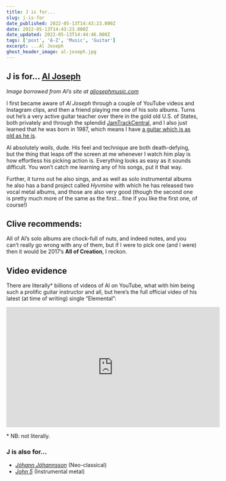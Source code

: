 ```yaml
---
title: J is for...
slug: j-is-for
date_published: 2022-05-13T14:43:23.000Z
date: 2022-05-13T14:43:23.000Z
date_updated: 2022-05-13T14:44:46.000Z
tags: ['post', 'A-Z', 'Music', 'Guitar']
excerpt: ...Al Joseph
ghost_header_image: al-joseph.jpg
---
```


## J is for… [Al Joseph](https://www.aljosephmusic.com/)

*Image borrowed from Al’s site at [aljosephmusic.com](https://aljosephmusic.com)*

I first became aware of *Al Joseph* through a couple of YouTube videos and Instagram clips, and then a friend playing me one of his solo albums. Turns out he’s a very active guitar teacher over there in the gold old U.S. of States, both privately and through the splendid [JamTrackCentral](https://jtcguitar.com/), and I also just learned that he was born in 1987, which means I have [a guitar which is as old as he is](/guitars/#ibanezjem777lng1987).

Al absolutely *wails*, dude. His feel and technique are both death-defying, but the thing that leaps off the screen at me whenever I watch him play is how effortless his picking action is. Everything looks as easy as it sounds difficult. You won’t catch me learning any of his songs, put it that way.

Further, it turns out he also sings, and as well as solo instrumental albums he also has a band project called *Hyvmine* with which he has released two vocal metal albums, and those are also very good (though the second one is pretty much more of the same as the first… fine if you like the first one, of course!)

## Clive recommends:

All of Al’s solo albums are chock-full of nuts, and indeed notes, and you can’t really go wrong with any of them, but if I were to pick one (and I were) then it would be 2017’s **All of Creation**, I reckon.

## Video evidence

There are literally* billions of videos of Al on YouTube, what with him being such a prolific guitar instructor and all, but here’s the full official video of his latest (at time of writing) single “Elemental”:

<iframe width="560" height="315" src="https://www.youtube.com/embed/62PL3zZfLps" title="YouTube video player" frameborder="0" allow="accelerometer; autoplay; clipboard-write; encrypted-media; gyroscope; picture-in-picture; web-share" allowfullscreen></iframe>

\* NB: not literally.

### J is also for…

- *[Jóhann Jóhannsson](https://en.wikipedia.org/wiki/J%C3%B3hann_J%C3%B3hannsson)* (Neo-classical)
- *[John 5](https://en.wikipedia.org/wiki/John_5_(guitarist))* (Instrumental metal)
